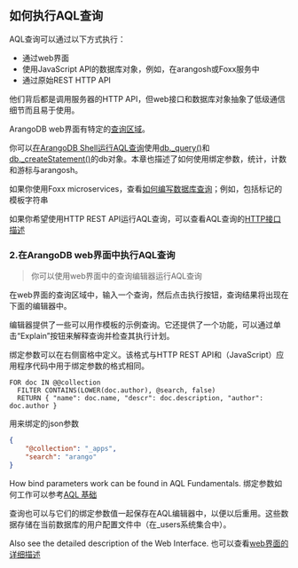 
## 如何执行AQL查询
AQL查询可以通过以下方式执行：
- 通过web界面
- 使用JavaScript API的数据库对象，例如，在arangosh或Foxx服务中
- 通过原始REST HTTP API

他们背后都是调用服务器的HTTP API，但web接口和数据库对象抽象了低级通信细节而且易于使用。

ArangoDB web界面有特定的[查询区域](#Executing_AQL_queries_in_the_ArangoDB_web_interface)。

你可以[在ArangoDB Shell运行AQL查询](https://docs.arangodb.com/3.11/aql/how-to-invoke-aql/with-the-web-interface/)使用[db._query()](https://docs.arangodb.com/3.11/aql/how-to-invoke-aql/with-arangosh/#with-db_query)和[db._createStatement()](https://docs.arangodb.com/3.11/aql/how-to-invoke-aql/with-arangosh/#with-db_createstatement-arangostatement)的db对象。本章也描述了如何使用绑定参数，统计，计数和游标与arangosh。

如果你使用Foxx microservices，查看[如何编写数据库查询](https://docs.arangodb.com/3.11/develop/foxx-microservices/getting-started/#writing-database-queries)；例如，包括标记的模板字符串

如果你希望使用HTTP REST API运行AQL查询，可以查看AQL查询的[HTTP接口描述](https://docs.arangodb.com/3.11/develop/http-api/queries/aql-queries/)

<a id="Executing_AQL_queries_in_the_ArangoDB_web_interface" ></a>
### 2.在ArangoDB web界面中执行AQL查询

> 你可以使用web界面中的查询编辑器运行AQL查询

在web界面的查询区域中，输入一个查询，然后点击执行按钮，查询结果将出现在下面的编辑器中。

编辑器提供了一些可以用作模板的示例查询。它还提供了一个功能，可以通过单击“Explain”按钮来解释查询并检查其执行计划。

绑定参数可以在右侧窗格中定义。该格式与HTTP REST API和（JavaScript）应用程序代码中用于绑定参数的格式相同。

```aql
FOR doc IN @@collection
  FILTER CONTAINS(LOWER(doc.author), @search, false)
  RETURN { "name": doc.name, "descr": doc.description, "author": doc.author }
```
用来绑定的json参数
```json
{
    "@collection": "_apps",
    "search": "arango"
}
```
How bind parameters work can be found in AQL Fundamentals.
绑定参数如何工作可以参考[AQL 基础](#AQL_Fundamentals)

查询也可以与它们的绑定参数值一起保存在AQL编辑器中，以便以后重用。这些数据存储在当前数据库的用户配置文件中（在_users系统集合中）。

Also see the detailed description of the Web Interface.
也可以查看[web界面的详细描述](https://docs.arangodb.com/3.11/components/web-interface/)